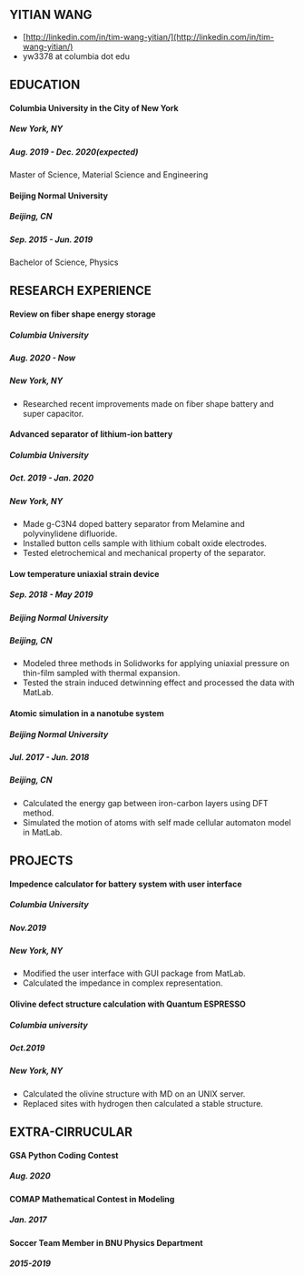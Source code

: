 ## YITIAN WANG
- [http://linkedin.com/in/tim-wang-yitian/](http://linkedin.com/in/tim-wang-yitian/)
- yw3378 at columbia dot edu

## EDUCATION
#### Columbia University in the City of New York
##### New York, NY 
##### Aug. 2019 - Dec. 2020(expected)
Master of Science, Material Science and Engineering

#### Beijing Normal University
##### Beijing, CN 
##### Sep. 2015 - Jun. 2019
Bachelor of Science, Physics

## RESEARCH EXPERIENCE
#### Review on fiber shape energy storage
##### Columbia University
##### Aug. 2020 - Now
##### New York, NY
* Researched recent improvements made on fiber shape battery and super capacitor.

#### Advanced separator of lithium-ion battery 
##### Columbia University
##### Oct. 2019 - Jan. 2020
##### New York, NY
* Made g-C3N4 doped battery separator from Melamine and polyvinylidene difluoride.
* Installed button cells sample with lithium cobalt oxide electrodes.
* Tested eletrochemical and mechanical property of the separator.

#### Low temperature uniaxial strain device 
##### Sep. 2018 - May 2019
##### Beijing Normal University 
##### Beijing, CN
* Modeled three methods in Solidworks for applying uniaxial pressure on thin-film sampled with thermal expansion.
* Tested the strain induced detwinning effect and processed the data with MatLab.

#### Atomic simulation in a nanotube system 
##### Beijing Normal University 
##### Jul. 2017 - Jun. 2018
##### Beijing, CN
* Calculated the energy gap between iron-carbon layers using DFT method.
* Simulated the motion of atoms with self made cellular automaton model in MatLab.

## PROJECTS

#### Impedence calculator for battery system with user interface 
##### Columbia University 
##### Nov.2019
##### New York, NY
* Modified the user interface with GUI package from MatLab.
* Calculated the impedance in complex representation.

#### Olivine defect structure calculation with Quantum ESPRESSO 
##### Columbia university
##### Oct.2019
##### New York, NY
* Calculated the olivine structure with MD on an UNIX server.
* Replaced sites with hydrogen then calculated a stable structure.

## EXTRA-CIRRUCULAR
#### GSA Python Coding Contest 
##### Aug. 2020
#### COMAP Mathematical Contest in Modeling 
##### Jan. 2017
#### Soccer Team Member in BNU Physics Department
##### 2015-2019

